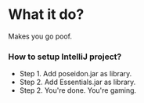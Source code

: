 # What it do?
Makes you go poof.

### How to setup IntelliJ project?
- Step 1. Add poseidon.jar as library.
- Step 2. Add Essentials.jar as library.
- Step 2. You're done. You're gaming.